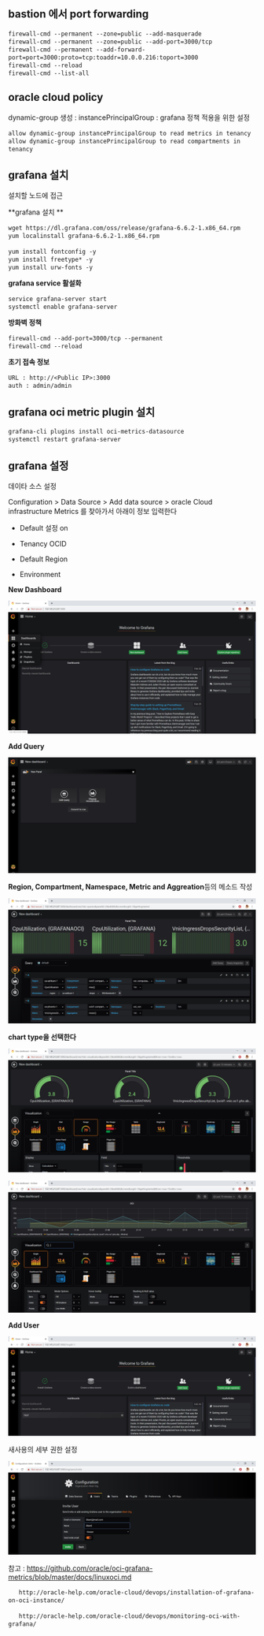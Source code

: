 







## bastion 에서 port forwarding 

```
firewall-cmd --permanent --zone=public --add-masquerade  
firewall-cmd --permanent --zone=public --add-port=3000/tcp 
firewall-cmd --permanent --add-forward-port=port=3000:proto=tcp:toaddr=10.0.0.216:toport=3000 
firewall-cmd --reload  
firewall-cmd --list-all
```



## oracle cloud policy 

dynamic-group 생성  : instancePrincipalGroup : grafana 정책 적용을 위한 설정 

```
allow dynamic-group instancePrincipalGroup to read metrics in tenancy
allow dynamic-group instancePrincipalGroup to read compartments in tenancy
```



## grafana 설치 

설치할 노드에 접근 

**grafana 설치 **

```
wget https://dl.grafana.com/oss/release/grafana-6.6.2-1.x86_64.rpm
yum localinstall grafana-6.6.2-1.x86_64.rpm

yum install fontconfig -y
yum install freetype* -y
yum install urw-fonts -y
```

**grafana service 활설화**

```
service grafana-server start
systemctl enable grafana-server
```

**방화벽 정책**

```
firewall-cmd --add-port=3000/tcp --permanent
firewall-cmd --reload
```

**초기 접속 정보**

```
URL : http://<Public IP>:3000
auth : admin/admin
```

## grafana  oci metric plugin 설치 

```
grafana-cli plugins install oci-metrics-datasource
systemctl restart grafana-server
```



## grafana 설정

데이타 소스 설정 

Configuration > Data Source > Add data source > oracle Cloud infrastructure Metrics 를 찾아가서 아래이 정보 입력한다

- Default  설정 on

- Tenancy OCID

- Default Region

- Environment



**New Dashboard**

![](./image/g7.jpg)



**Add Query**

![](./image/g8.jpg)



**Region, Compartment, Namespace, Metric and Aggreation**등의 메소드 작성 

![](./image/g9.jpg)



**chart type을 선택한다**

![](./image/g10.jpg)



![](./image/g11.jpg)



**Add User**

![](./image/g12.jpg)



새사용의 세부 권한 설정 

![](./image/g13.jpg)



참고 : https://github.com/oracle/oci-grafana-metrics/blob/master/docs/linuxoci.md

       http://oracle-help.com/oracle-cloud/devops/installation-of-grafana-on-oci-instance/
       
       http://oracle-help.com/oracle-cloud/devops/monitoring-oci-with-grafana/
